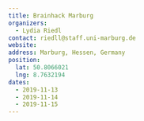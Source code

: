 ```yaml
---
title: Brainhack Marburg
organizers:
  - Lydia Riedl
contact: riedll@staff.uni-marburg.de
website:
address: Marburg, Hessen, Germany
position:
  lat: 50.8066021
  lng: 8.7632194
dates:
  - 2019-11-13
  - 2019-11-14
  - 2019-11-15
---
```

